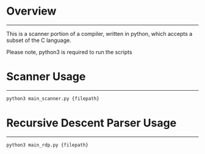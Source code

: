 # Overview

---

This is a scanner portion of a compiler, written in python, which accepts a subset of the C language.

Please note, python3 is required to run the scripts


# Scanner Usage

---

```bash
python3 main_scanner.py {filepath}
```

# Recursive Descent Parser Usage

---

```bash
python3 main_rdp.py {filepath}
```
